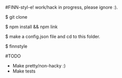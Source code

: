 #FINN-styl-e! work/hack in progress, please ignore :).
  
  $ git clone

  $ npm install && npm link
  
  $ make a config.json file and cd to this folder.

  $ finnstyle
  
  
#TODO
  - Make pretty/non-hacky :)
  - Make tests
